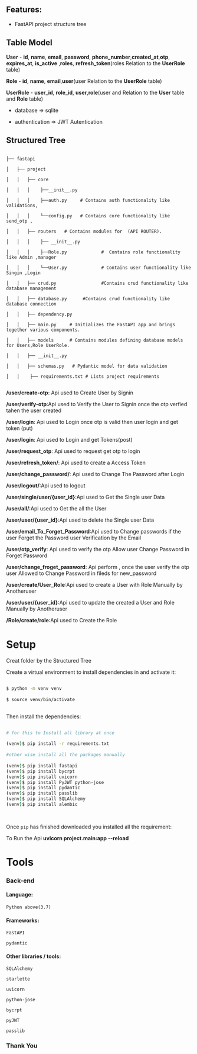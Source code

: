## Features:
 
- FastAPI project structure tree
 
## Table Model
  
  **User**
        - **id**, **name**, **email**, **password**, **phone_number**,**created_at**,**otp**, **expires_at**, **is_active** ,**roles**, **refresh_token**(roles Relation to the **UserRole** table)
  
   **Role**
        - **id**, **name**, **email**,**user**(user Relation to the **UserRole** table)
 
   **UserRole**
    - **user_id**, **role_id**, **user**,**role**(user and Relation to the **User** table and **Role** table)
 
- database => sqlite
 
- authentication => JWT Autentication
 
 
## Structured Tree
 
```
 
├── fastapi
 
│   ├── project
 
│   │   ├── core
 
│   │   │    ├──__init__.py
 
│   │   │    ├──auth.py     # Contains auth functionality like  validations,
 
│   │   │    └──config.py   # Contains core functionality like send_otp ,
 
│   │   ├── routers   # Contains modules for  (API ROUTER).
 
│   │   │    ├── __init__.py
 
│   │   │    ├──Role.py				#  Contains role functionality like Admin ,manager
 
│   │   │    └──User.py				# Contains user functionality like Singin ,Login
 
│   │   ├── crud.py					#Contains crud functionality like database management
 
│   │   ├── database.py  	 #Contains crud functionality like database connection
 
│   │   ├── dependency.py
 
│   │   ├── main.py     # Initializes the FastAPI app and brings together various components.
 
│   │   ├── models      # Contains modules defining database models for Users,Role UserRole.
 
│   │   ├── __init__.py
 
│   │   ├── schemas.py   # Pydantic model for data validation
 
│   │    ├── requirements.txt # Lists project requirements
 
```
 
**/user/create-otp**: Api used to Create User by Signin
 
**/user/verify-otp**:Api used to Verify the User to  Signin once the otp verfied tahen the user created
 
**/user/login**: Api used to Login once otp is valid then user login and get token (put)
 
**/user/login**: Api used to Login and get Tokens(post)
 
**/user/request_otp**: Api used to  request get otp to login
 
**/user/refresh_token/**: Api used to create a Access Token
 
**/user/change_password/**: Api used to Change The Password after Login
 
**/user/logout/**:Api used to logout
 
**/user/single/user/{user_id}**:Api used to Get the Single user Data
 
**/user/all/**:Api used to Get the all the User
 
**/user/user/{user_id}**:Api used to delete the Single user Data
 
**/user/email_To_Forget_Password**:Api used to Change passwords if the user Forget the Password user Verification by the Email
 
**/user/otp_verify**: Api used to verify the otp Allow user Change Password in Forget Password
 
**/user/change_froget_password**: Api perform , once the user verify the otp  user Allowed to  Change Password  in fileds for new_password
 
**/user/create/User_Role**:Api used to create a User with Role Manually by  Anotheruser
 
**/user/user/{user_id}**:Api used to update the created a User and Role Manually by  Anotheruser
 
**/Role/create/role**:Api used to Create the Role
 
# Setup
Creat folder by the Structured Tree
 
 
Create a virtual environment to install dependencies in and activate it:
 
```sh
 
$ python -m venv venv
 
$ source venv/bin/activate
 
```
 
Then install the dependencies:
 
```sh
 
# for this to Install all library at once
 
(venv)$ pip install -r requirements.txt
 
#other wise install all the packages manually
 
(venv)$ pip install fastapi
(venv)$ pip install bycrpt
(venv)$ pip install uvicorn
(venv)$ pip install PyJWT python-jose
(venv)$ pip install pydantic
(venv)$ pip install passlib
(venv)$ pip install SQLAlchemy
(venv)$ pip install alembic
 
 
```
 
Once `pip` has finished downloaded you installed all the requirement:
 
To Run the Api **uvicorn project.main:app --reload**
 
 
# Tools
 
### Back-end
 
#### Language:
 
    Python above(3.7)
 
#### Frameworks:
 
    FastAPI
 
    pydantic
 
#### Other libraries / tools:
 
    SQLAlchemy
 
    starlette
 
    uvicorn
 
    python-jose
 
    bycrpt
 
    pyJWT
 
    passlib
 
### Thank You
 
